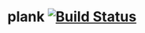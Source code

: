 plank [![Build Status](https://travis-ci.org/forestbelton/plank.svg?branch=master)](https://travis-ci.org/forestbelton/plank)
=====
